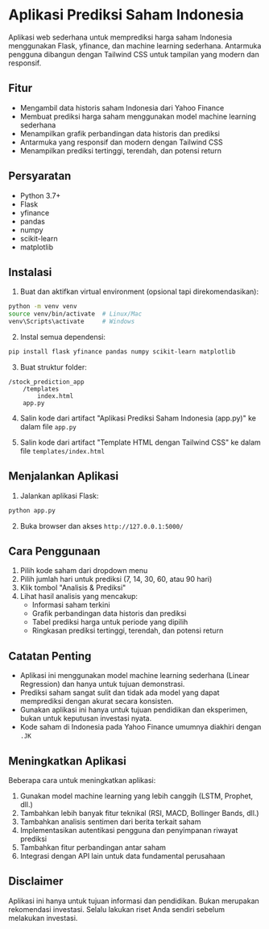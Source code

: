 # Aplikasi Prediksi Saham Indonesia

Aplikasi web sederhana untuk memprediksi harga saham Indonesia menggunakan Flask, yfinance, dan machine learning sederhana. Antarmuka pengguna dibangun dengan Tailwind CSS untuk tampilan yang modern dan responsif.

## Fitur

- Mengambil data historis saham Indonesia dari Yahoo Finance
- Membuat prediksi harga saham menggunakan model machine learning sederhana
- Menampilkan grafik perbandingan data historis dan prediksi
- Antarmuka yang responsif dan modern dengan Tailwind CSS
- Menampilkan prediksi tertinggi, terendah, dan potensi return

## Persyaratan

- Python 3.7+
- Flask
- yfinance
- pandas
- numpy
- scikit-learn
- matplotlib

## Instalasi

1. Buat dan aktifkan virtual environment (opsional tapi direkomendasikan):

```bash
python -m venv venv
source venv/bin/activate  # Linux/Mac
venv\Scripts\activate     # Windows
```

2. Instal semua dependensi:

```bash
pip install flask yfinance pandas numpy scikit-learn matplotlib
```

3. Buat struktur folder:

```
/stock_prediction_app
    /templates
        index.html
    app.py
```

4. Salin kode dari artifact "Aplikasi Prediksi Saham Indonesia (app.py)" ke dalam file `app.py`

5. Salin kode dari artifact "Template HTML dengan Tailwind CSS" ke dalam file `templates/index.html`

## Menjalankan Aplikasi

1. Jalankan aplikasi Flask:

```bash
python app.py
```

2. Buka browser dan akses `http://127.0.0.1:5000/`

## Cara Penggunaan

1. Pilih kode saham dari dropdown menu
2. Pilih jumlah hari untuk prediksi (7, 14, 30, 60, atau 90 hari)
3. Klik tombol "Analisis & Prediksi"
4. Lihat hasil analisis yang mencakup:
   - Informasi saham terkini
   - Grafik perbandingan data historis dan prediksi
   - Tabel prediksi harga untuk periode yang dipilih
   - Ringkasan prediksi tertinggi, terendah, dan potensi return

## Catatan Penting

- Aplikasi ini menggunakan model machine learning sederhana (Linear Regression) dan hanya untuk tujuan demonstrasi.
- Prediksi saham sangat sulit dan tidak ada model yang dapat memprediksi dengan akurat secara konsisten.
- Gunakan aplikasi ini hanya untuk tujuan pendidikan dan eksperimen, bukan untuk keputusan investasi nyata.
- Kode saham di Indonesia pada Yahoo Finance umumnya diakhiri dengan `.JK`

## Meningkatkan Aplikasi

Beberapa cara untuk meningkatkan aplikasi:

1. Gunakan model machine learning yang lebih canggih (LSTM, Prophet, dll.)
2. Tambahkan lebih banyak fitur teknikal (RSI, MACD, Bollinger Bands, dll.)
3. Tambahkan analisis sentimen dari berita terkait saham
4. Implementasikan autentikasi pengguna dan penyimpanan riwayat prediksi
5. Tambahkan fitur perbandingan antar saham
6. Integrasi dengan API lain untuk data fundamental perusahaan

## Disclaimer

Aplikasi ini hanya untuk tujuan informasi dan pendidikan. Bukan merupakan rekomendasi investasi. Selalu lakukan riset Anda sendiri sebelum melakukan investasi.
